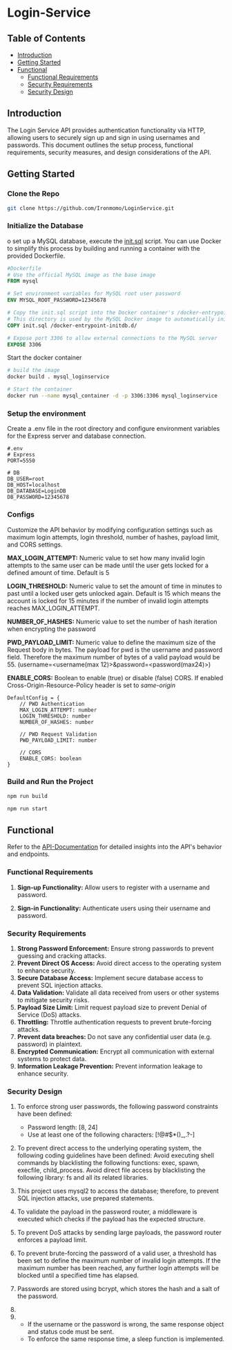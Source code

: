 # Login-Service

## Table of Contents
- [Introduction](#introduction)
- [Getting Started](#getting-started)
- [Functional](#functional)
    - [Functional Requirements](#functional-requirements)
    - [Security Requirements](#security-requirements)
    - [Security Design](#security-design)

## Introduction

The Login Service API provides authentication functionality via HTTP, allowing users to securely sign up and sign in using usernames and passwords. This document outlines the setup process, functional requirements, security measures, and design considerations of the API.

## Getting Started

### Clone the Repo
```bash
git clone https://github.com/Ironmomo/LoginService.git
```

### Initialize the Database

o set up a MySQL database, execute the [init.sql](src/db/sql/init.sql) script. You can use Docker to simplify this process by building and running a container with the provided Dockerfile.

```Dockerfile
#Dockerfile
# Use the official MySQL image as the base image
FROM mysql

# Set environment variables for MySQL root user password
ENV MYSQL_ROOT_PASSWORD=12345678

# Copy the init.sql script into the Docker container's /docker-entrypoint-initdb.d/ directory
# This directory is used by the MySQL Docker image to automatically initialize databases during container startup
COPY init.sql /docker-entrypoint-initdb.d/

# Expose port 3306 to allow external connections to the MySQL server
EXPOSE 3306
```

Start the docker container
```bash
# build the image
docker build . mysql_loginservice

# Start the container
docker run --name mysql_container -d -p 3306:3306 mysql_loginservice
```

### Setup the environment

Create a .env file in the root directory and configure environment variables for the Express server and database connection.

```
#.env
# Express
PORT=5550

# DB
DB_USER=root
DB_HOST=localhost
DB_DATABASE=LoginDB
DB_PASSWORD=12345678
```

### Configs

Customize the API behavior by modifying configuration settings such as maximum login attempts, login threshold, number of hashes, payload limit, and CORS settings.

**MAX_LOGIN_ATTEMPT:** 
Numeric value to set how many invalid login attempts to the same user can be made until the user gets locked for a defined amount of time. Default is 5

**LOGIN_THRESHOLD:**
Numeric value to set the amount of time in minutes to past until a locked user gets unlocked again. Default is 15 which means the account is locked for 15 minutes if the number of invalid login attempts reaches MAX_LOGIN_ATTEMPT.

**NUMBER_OF_HASHES:**
Numeric value to set the number of hash iteration when encrypting the password

**PWD_PAYLOAD_LIMIT:**
Numeric value to define the maximum size of the Request body in bytes. The payload for pwd is the username and password field. Therefore the maximum number of bytes of a valid payload would be 55. (username=<username(max 12)>&password=<password(max24)>)

**ENABLE_CORS:**
Boolean to enable (true) or disable (false) CORS. If enabled Cross-Origin-Resource-Policy header is set to *same-origin*

```
DefaultConfig = {
    // PWD Authentication
    MAX_LOGIN_ATTEMPT: number
    LOGIN_THRESHOLD: number
    NUMBER_OF_HASHES: number

    // PWD Request Validation
    PWD_PAYLOAD_LIMIT: number

    // CORS
    ENABLE_CORS: boolean
}
```

### Build and Run the Project

```bash
npm run build

npm run start
```

## Functional

Refer to the [API-Documentation](https://documenter.getpostman.com/view/16623785/2sA3JFAj75) for detailed insights into the API's behavior and endpoints.

### Functional Requirements

1. **Sign-up Functionality:** Allow users to register with a username and password.

2. **Sign-in Functionality:** Authenticate users using their username and password.
 

### Security Requirements

1. **Strong Password Enforcement:** Ensure strong passwords to prevent guessing and cracking attacks.
2. **Prevent Direct OS Access:** Avoid direct access to the operating system to enhance security.
3. **Secure Database Access:** Implement secure database access to prevent SQL injection attacks.
4. **Data Validation:** Validate all data received from users or other systems to mitigate security risks.
5. **Payload Size Limit:** Limit request payload size to prevent Denial of Service (DoS) attacks.
6. **Throttling:** Throttle authentication requests to prevent brute-forcing attacks.
7. **Prevent data breaches:** Do not save any confidential user data (e.g. password) in plaintext.
8. **Encrypted Communication:** Encrypt all communication with external systems to protect data.
9. **Information Leakage Prevention:** Prevent information leakage to enhance security.

### Security Design

1. To enforce strong user passwords, the following password constraints have been defined:
   - Password length: [8, 24]
   - Use at least one of the following characters: [!@#$*()_,.?-]

2. To prevent direct access to the underlying operating system, the following coding guidelines have been defined:
        Avoid executing shell commands by blacklisting the following functions: exec, spawn, execfile, child_process.
        Avoid direct file access by blacklisting the following library: fs and all its related libraries.

3. This project uses mysql2 to access the database; therefore, to prevent SQL injection attacks, use prepared statements.

4. To validate the payload in the password router, a middleware is executed which checks if the payload has the expected structure.

5. To prevent DoS attacks by sending large payloads, the password router enforces a payload limit.

6. To prevent brute-forcing the password of a valid user, a threshold has been set to define the maximum number of invalid login attempts. If the maximum number has been reached, any further login attempts will be blocked until a specified time has elapsed.

7. Passwords are stored using bcrypt, which stores the hash and a salt of the password.

8.  <None>

9.
    - If the username or the password is wrong, the same response object and status code must be sent.
    - To enforce the same response time, a sleep function is implemented.
